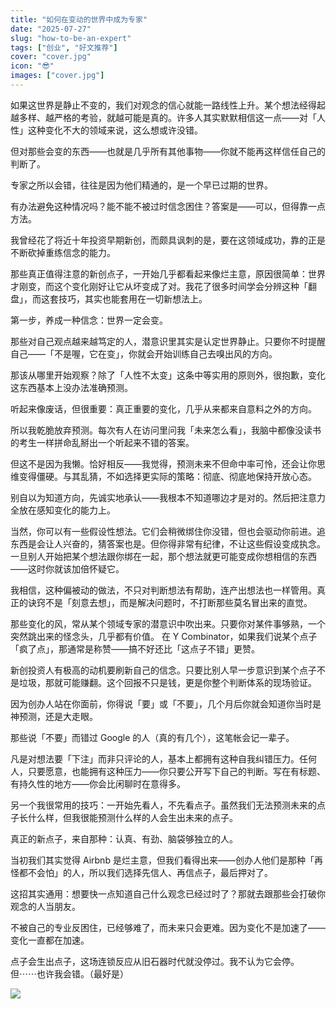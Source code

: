 ```yaml
---
title: "如何在变动的世界中成为专家"
date: "2025-07-27"
slug: "how-to-be-an-expert"
tags: ["创业", "好文推荐"]
cover: "cover.jpg"
icon: "😎"
images: ["cover.jpg"]
---
```

如果这世界是静止不变的，我们对观念的信心就能一路线性上升。某个想法经得起越多样、越严格的考验，就越可能是真的。许多人其实默默相信这一点——对「人性」这种变化不大的领域来说，这么想或许没错。



但对那些会变的东西——也就是几乎所有其他事物——你就不能再这样信任自己的判断了。



专家之所以会错，往往是因为他们精通的，是一个早已过期的世界。



有办法避免这种情况吗？能不能不被过时信念困住？答案是——可以，但得靠一点方法。



我曾经花了将近十年投资早期新创，而颇具讽刺的是，要在这领域成功，靠的正是不断砍掉重练信念的能力。



那些真正值得注意的新创点子，一开始几乎都看起来像烂主意，原因很简单：世界才刚变，而这个变化刚好让它从坏变成了对。我花了很多时间学会分辨这种「翻盘」，而这套技巧，其实也能套用在一切新想法上。



第一步，养成一种信念：世界一定会变。



那些对自己观点越来越笃定的人，潜意识里其实是认定世界静止。只要你不时提醒自己——「不是喔，它在变」，你就会开始训练自己去嗅出风的方向。



那该从哪里开始观察？除了「人性不太变」这条中等实用的原则外，很抱歉，变化这东西基本上没办法准确预测。



听起来像废话，但很重要：真正重要的变化，几乎从来都来自意料之外的方向。



所以我乾脆放弃预测。每次有人在访问里问我「未来怎么看」，我脑中都像没读书的考生一样拼命乱掰出一个听起来不错的答案。



但这不是因为我懒。恰好相反——我觉得，预测未来不但命中率可怜，还会让你思维变得僵硬。与其乱猜，不如选择更实际的策略：彻底、彻底地保持开放心态。



别自以为知道方向，先诚实地承认——我根本不知道哪边才是对的。然后把注意力全放在感知变化的能力上。



当然，你可以有一些假设性想法。它们会稍微绑住你没错，但也会驱动你前进。追东西是会让人兴奋的，猜答案也是。但你得非常有纪律，不让这些假设变成执念。
一旦别人开始把某个想法跟你绑在一起，那个想法就更可能变成你想相信的东西——这时你就该加倍怀疑它。



我相信，这种偏被动的做法，不只对判断想法有帮助，连产出想法也一样管用。真正的诀窍不是「刻意去想」，而是解决问题时，不打断那些莫名冒出来的直觉。



那些变化的风，常从某个领域专家的潜意识中吹出来。只要你对某件事够熟，一个突然跳出来的怪念头，几乎都有价值。
在 Y Combinator，如果我们说某个点子「疯了点」，那通常是称赞——搞不好还比「这点子不错」更赞。



新创投资人有极高的动机要刷新自己的信念。只要比别人早一步意识到某个点子不是垃圾，那就可能赚翻。这个回报不只是钱，更是你整个判断体系的现场验证。



因为创办人站在你面前，你得说「要」或「不要」，几个月后你就会知道你当时是神预测，还是大走眼。



那些说「不要」而错过 Google 的人（真的有几个），这笔帐会记一辈子。



凡是对想法要「下注」而非只评论的人，基本上都拥有这种自我纠错压力。任何人，只要愿意，也能拥有这种压力——你只要公开写下自己的判断。写在有标题、有持久性的地方——你会比闲聊时在意得多。



另一个我很常用的技巧：一开始先看人，不先看点子。虽然我们无法预测未来的点子长什么样，但我很能预测什么样的人会生出未来的点子。



真正的新点子，来自那种：认真、有劲、脑袋够独立的人。



当初我们其实觉得 Airbnb 是烂主意，但我们看得出来——创办人他们是那种「再怪都不会怕」的人，所以我们选择先信人、再信点子，最后押对了。



这招其实通用：想要快一点知道自己什么观念已经过时了？那就去跟那些会打破你观念的人当朋友。



不被自己的专业反困住，已经够难了，而未来只会更难。因为变化不是加速了——变化一直都在加速。



点子会生出点子，这场连锁反应从旧石器时代就没停过。我不认为它会停。
但⋯⋯也许我会错。（最好是）




![](https://prod-files-secure.s3.us-west-2.amazonaws.com/112d0858-5090-4d34-a606-b75eb8d65fd2/46476355-9cf3-4e99-9b7a-3531bc426380/1000202064.png?X-Amz-Algorithm=AWS4-HMAC-SHA256&X-Amz-Content-Sha256=UNSIGNED-PAYLOAD&X-Amz-Credential=ASIAZI2LB4667KFVNVFX%2F20251018%2Fus-west-2%2Fs3%2Faws4_request&X-Amz-Date=20251018T091332Z&X-Amz-Expires=3600&X-Amz-Security-Token=IQoJb3JpZ2luX2VjEA8aCXVzLXdlc3QtMiJIMEYCIQDrzv206a15HDtFY40UlZbMunj0lnmlLVu4VtihSp51SAIhAMjOPhlO8tNaDkAVG6oZvCAd5Hu77HDhVhPnOAyTEl0uKogECLf%2F%2F%2F%2F%2F%2F%2F%2F%2F%2FwEQABoMNjM3NDIzMTgzODA1Igxb4FqC7cHDIvjUdzoq3APqFTWrK5ZKTbz11nltJfycWhOkH%2F9LgQeto0WRFbT1j0MaV53VXPCoYDzJ8Xwi0KNVEoQzzrdBDPQwktLo%2BmlmTv4EkneaMuqwIFIkksQILOItU%2FDVu7WcCQfG8KHosWmt5fVJoz5b7VhfzUHu8J8YvtKiQNgGo6atUuxj2%2F2R6Co7r1VbD3ar04C8V8vgNPUAieGjJeLrqUWBwpoctV5D0ZzShdByS22LtxuXzaDp9mHtVgCD%2FuQQkrzZxReD4saAwP6qVST4VNMPwPNAYN7lWZd8PnUCws606W9idSKnEEnybBnD9t1hWdsBBWy6GGCngFMfqDrJ%2Feeljllp8e9Vwmjvhv6qLT78tTa8eYQ%2BbEVp07KCW4Qt6UW%2Fv%2FO2tgy1BhvqKJsMXKfi%2BKRZ0uMJhxOX6LvBE%2BaC5bJWTQqbH5M%2B4MT8kQlFe98s2cP8jj7pBaeM8fGMQKmZ%2FJdHRzVSZLGfefqM7RoTzXMnvok%2B1RLoV3ruyi%2B%2FBFYAHbjYH5tRT1DSaDAeTG%2FDluC%2FLd%2Bl4Fum6z1ZQcfi1SWGWaIlLDucIJ6yINuJMqdcEpgM0uZozEC69vp8YUH7iW1oXB4sGzRJBeY0rvBDOcC3lq8IZxSQq7SFSIzW4aAlGTD45MzHBjqkARNdIKR6TVIIdfwmIBKXiw5iXclsFCmg1Wa3MMj6rFP02aEGCYt5w0r4yxEvf3oCnci1cOD0GH%2FMDYrL1No75uYFjsokC6Hbr0aVMmfC0H%2FuDXnCNos6qHG0gHlQ5T0rvSOD%2BRlt%2BNgmBYStATckqEY69x%2FFxcZbR7oPVTtvRueGr%2Bm9HL%2FDVRSRnMGy0GNuk%2FHC%2ByfhtRXEuVn1KwZLvsWlRWwS&X-Amz-Signature=4b43660f29e292a008323c42b7f66b7587cb65c53288174f3e86370ca4a65123&X-Amz-SignedHeaders=host&x-amz-checksum-mode=ENABLED&x-id=GetObject)

